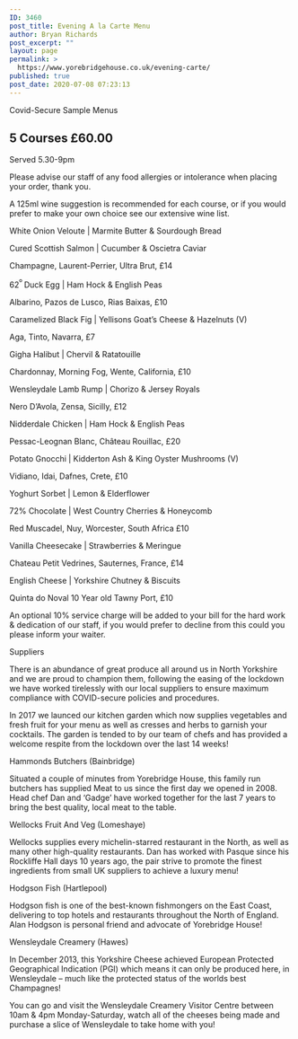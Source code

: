 ```yaml
---
ID: 3460
post_title: Evening A la Carte Menu
author: Bryan Richards
post_excerpt: ""
layout: page
permalink: >
  https://www.yorebridgehouse.co.uk/evening-carte/
published: true
post_date: 2020-07-08 07:23:13
---
```

<div class="section-title section-title-followed-by-content">

Covid-Secure Sample Menus
<h2 class="covid-menu-h2">5 Courses £60.00</h2>
Served 5.30-9pm

</div>
<div>
<div class="row-has-bottom-border full-width-content-with-padding text-center">
<p>Please advise our staff of any food allergies or intolerance when placing your order, thank you.</p>
<p>A 125ml wine suggestion is recommended for each course, or if you would prefer to make your own choice see our extensive wine list.</p>
</div>
<div class="row-has-bottom-border full-width-content-with-padding text-center">
<p class="menu-strong">White Onion Veloute | Marmite Butter &amp; Sourdough Bread</p>

<p class="menu-head"><span class="menu-strong">Cured Scottish Salmon  </span>|  Cucumber & Oscietra Caviar </p>
<p class="sub-menu">Champagne, Laurent-Perrier, Ultra Brut, £14</p>

<p class="menu-head"><span class="menu-strong">62<sup>º </sup>Duck Egg </span>| Ham Hock & English Peas </p>
<p class="sub-menu">Albarino, Pazos de Lusco, Rias Baixas, £10</p>

<p class="menu-head"><span class="menu-strong">Caramelized Black Fig </span>| Yellisons Goat’s Cheese & Hazelnuts (V)</p>
<p class="sub-menu">Aga, Tinto, Navarra, £7</p>


<p class="menu-head"><span class="menu-strong">Gigha Halibut </span>| Chervil & Ratatouille</p>
<p class="sub-menu">Chardonnay, Morning Fog, Wente, California, £10</p>

<p class="menu-head"><span class="menu-strong">Wensleydale Lamb Rump </span>| Chorizo & Jersey Royals</p>
<p class="sub-menu">Nero D’Avola, Zensa, Sicilly, £12</p>

<p class="menu-head"><span class="menu-strong">Nidderdale Chicken </span>| Ham Hock & English Peas </p>
<p class="sub-menu">Pessac-Leognan Blanc, Château Rouillac, £20</p>

<p class="menu-head"><span class="menu-strong">Potato Gnocchi </span>| Kidderton Ash & King Oyster Mushrooms (V)</p>
<p class="sub-menu">Vidiano, Idai, Dafnes, Crete, £10</p>
</div>

<div class="row-has-bottom-border full-width-content-with-padding text-center">
<p><span class="menu-strong">Yoghurt Sorbet  |  Lemon & Elderflower </span></p>

<p class="menu-head"><span class="menu-strong">72% Chocolate </span>| West Country Cherries & Honeycomb </p>
<p class="sub-menu">Red Muscadel, Nuy, Worcester, South Africa £10</p>

<p class="menu-head"><span class="menu-strong">Vanilla Cheesecake </span>| Strawberries & Meringue </p>
<p class="sub-menu">Chateau Petit Vedrines, Sauternes, France, £14</p>

<p class="menu-head"><span class="menu-strong">English Cheese </span>| Yorkshire Chutney & Biscuits </p>
<p class="sub-menu">Quinta do Noval 10 Year old Tawny Port, £10</p>

<p>An optional 10% service charge will be added to your bill for the hard work & dedication of our staff, if you would prefer to decline from this could you please inform your waiter.</p>
</div>

<div class="full-width-content-with-padding text-center">
<p><span class="menu-strong">Suppliers</span></p>
There is an abundance of great produce all around us in North Yorkshire and we are proud to champion them, following the easing of the lockdown we have worked tirelessly with our local suppliers to ensure maximum compliance with COVID-secure policies and procedures.

In 2017 we launced our kitchen garden which now supplies vegetables and fresh fruit for your menu as well as cresses and herbs to garnish your cocktails. The garden is tended to by our team of chefs and has provided a welcome respite from the lockdown over the last 14 weeks!

<p><span class="menu-strong">Hammonds Butchers (Bainbridge)</span></p>
Situated a couple of minutes from Yorebridge House, this family run butchers has supplied
Meat to us since the first day we opened in 2008.
Head chef Dan and ‘Gadge’ have worked together for the last 7 years to bring the best quality, local meat to the table.
<p><span class="menu-strong">Wellocks Fruit And Veg (Lomeshaye)</span></p>
Wellocks supplies every michelin-starred restaurant in the North, as well as many other high-quality restaurants.
Dan has worked with Pasque since his Rockliffe Hall days 10 years ago, the pair strive to promote the finest ingredients from small UK suppliers to achieve a luxury menu!

<p><span class="menu-strong">Hodgson Fish (Hartlepool)</span></p>
Hodgson fish is one of the best-known fishmongers on the East Coast, delivering to top hotels and restaurants throughout the North of England.
Alan Hodgson is personal friend and advocate of Yorebridge House!

<p><span class="menu-strong">Wensleydale Creamery (Hawes)</span></p>
In December 2013, this Yorkshire Cheese achieved European Protected Geographical Indication (PGI) which means it can only be produced here, in Wensleydale – much like the protected status of the worlds best Champagnes!

You can go and visit the Wensleydale Creamery Visitor Centre between 10am & 4pm Monday-Saturday, watch all of the cheeses being made and purchase a slice of Wensleydale to take home with you!
</div>
</div>